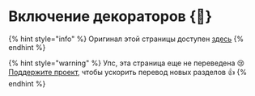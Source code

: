 # Включение декораторов {🚀}

{% hint style="info" %}
Оригинал этой страницы доступен [здесь](https://mobx.js.org/enabling-decorators.html)
{% endhint %}

{% hint style="warning" %}
Упс, эта страница еще не переведена :cry: [Поддержите проект](../podderzhat-proekt.md), чтобы ускорить перевод новых разделов :thumbsup:
{% endhint %}

